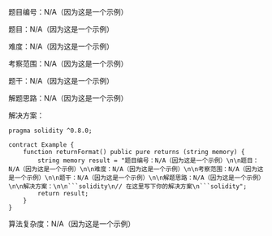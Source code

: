 题目编号：N/A（因为这是一个示例）

题目：N/A（因为这是一个示例）

难度：N/A（因为这是一个示例）

考察范围：N/A（因为这是一个示例）

题干：N/A（因为这是一个示例）

解题思路：N/A（因为这是一个示例）

解决方案：

```solidity
pragma solidity ^0.8.0;

contract Example {
    function returnFormat() public pure returns (string memory) {
        string memory result = "题目编号：N/A（因为这是一个示例）\n\n题目：N/A（因为这是一个示例）\n\n难度：N/A（因为这是一个示例）\n\n考察范围：N/A（因为这是一个示例）\n\n题干：N/A（因为这是一个示例）\n\n解题思路：N/A（因为这是一个示例）\n\n解决方案：\n\n```solidity\n// 在这里写下你的解决方案\n```solidity";
        return result;
    }
}
```

算法复杂度：N/A（因为这是一个示例）